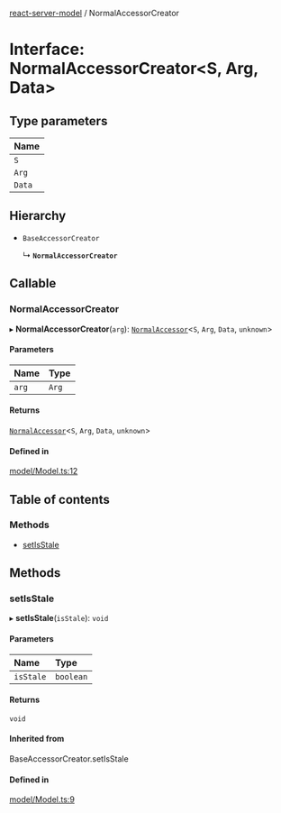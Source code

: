[react-server-model](../README.md) / NormalAccessorCreator

# Interface: NormalAccessorCreator<S, Arg, Data\>

## Type parameters

| Name |
| :------ |
| `S` |
| `Arg` |
| `Data` |

## Hierarchy

- `BaseAccessorCreator`

  ↳ **`NormalAccessorCreator`**

## Callable

### NormalAccessorCreator

▸ **NormalAccessorCreator**(`arg`): [`NormalAccessor`](../classes/NormalAccessor.md)<`S`, `Arg`, `Data`, `unknown`\>

#### Parameters

| Name | Type |
| :------ | :------ |
| `arg` | `Arg` |

#### Returns

[`NormalAccessor`](../classes/NormalAccessor.md)<`S`, `Arg`, `Data`, `unknown`\>

#### Defined in

[model/Model.ts:12](https://github.com/jason89521/react-fetch/blob/1201b7b/src/lib/model/Model.ts#L12)

## Table of contents

### Methods

- [setIsStale](NormalAccessorCreator.md#setisstale)

## Methods

### setIsStale

▸ **setIsStale**(`isStale`): `void`

#### Parameters

| Name | Type |
| :------ | :------ |
| `isStale` | `boolean` |

#### Returns

`void`

#### Inherited from

BaseAccessorCreator.setIsStale

#### Defined in

[model/Model.ts:9](https://github.com/jason89521/react-fetch/blob/1201b7b/src/lib/model/Model.ts#L9)
